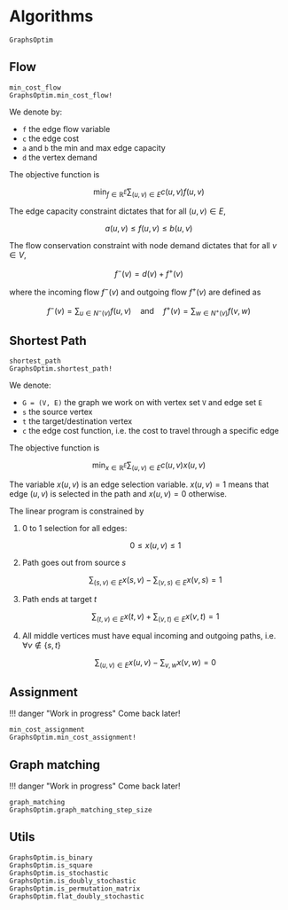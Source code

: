 # Algorithms

```@docs
GraphsOptim
```

## Flow

```@docs
min_cost_flow
GraphsOptim.min_cost_flow!
```

We denote by:

- ``f`` the edge flow variable
- ``c`` the edge cost
- ``a`` and ``b`` the min and max edge capacity
- ``d`` the vertex demand

The objective function is

```math
\min_{f \in \mathbb{R}^E} \sum_{(u, v) \in E} c(u, v) f(u, v)
```

The edge capacity constraint dictates that for all $(u, v) \in E$,

```math
a(u, v) \leq f(u, v) \leq b(u, v)
```

The flow conservation constraint with node demand dictates that for all $v \in V$,

```math
f^-(v) = d(v) + f^+(v)
```

where the incoming flow $f^-(v)$ and outgoing flow $f^+(v)$ are defined as

```math
f^-(v) = \sum_{u \in N^-(v)} f(u, v) \quad \text{and} \quad f^+(v) = \sum_{w \in N^+(v)} f(v, w)
```

## Shortest Path

```@docs
shortest_path
GraphsOptim.shortest_path!
```

We denote:

- ``G = (V, E)`` the graph we work on with vertex set ``V`` and edge set ``E``
- ``s`` the source vertex
- ``t`` the target/destination vertex
- ``c`` the edge cost function, i.e. the cost to travel through a specific edge

The objective function is

```math
\min_{x \in \mathbb{R}^E} \sum_{(u, v) \in E} c(u, v) x(u, v)
```

The variable $x(u,v)$ is an edge selection variable. $x(u,v) = 1$ means that edge $(u, v)$ is selected in the path and $x(u, v)=  0$ otherwise.

The linear program is constrained by

1. 0 to 1 selection for all edges:
   ```math
   0 \leq x(u, v) \leq 1
   ```

2. Path goes out from source $s$
   ```math
   \sum_{(s, v) \in E} x(s, v) - \sum_{(v, s) \in E} x(v, s) = 1
   ```

3. Path ends at target $t$
   ```math
   \sum_{(t, v) \in E} x(t, v) + \sum_{(v, t) \in E} x(v, t) = 1
   ```
   
4. All middle vertices must have equal incoming and outgoing paths, i.e. $\forall v \notin \lbrace s, t\rbrace$
   ```math
   \sum_{(u, v) \in E} x(u, v) - \sum_{v, w} x(v, w) = 0
   ```

## Assignment

!!! danger "Work in progress"
    Come back later!

```@docs
min_cost_assignment
GraphsOptim.min_cost_assignment!
```

## Graph matching

!!! danger "Work in progress"
    Come back later!

```@docs
graph_matching
GraphsOptim.graph_matching_step_size
```

## Utils

```@docs
GraphsOptim.is_binary
GraphsOptim.is_square
GraphsOptim.is_stochastic
GraphsOptim.is_doubly_stochastic
GraphsOptim.is_permutation_matrix
GraphsOptim.flat_doubly_stochastic
```
